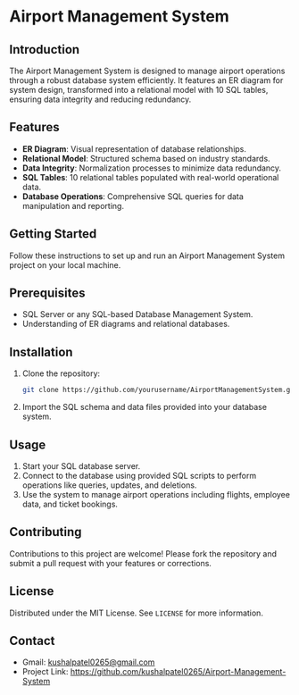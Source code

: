 # Airport Management System

## Introduction
The Airport Management System is designed to manage airport operations through a robust database system efficiently. It features an ER diagram for system design, transformed into a relational model with 10 SQL tables, ensuring data integrity and reducing redundancy.

## Features
- **ER Diagram**: Visual representation of database relationships.
- **Relational Model**: Structured schema based on industry standards.
- **Data Integrity**: Normalization processes to minimize data redundancy.
- **SQL Tables**: 10 relational tables populated with real-world operational data.
- **Database Operations**: Comprehensive SQL queries for data manipulation and reporting.

## Getting Started
Follow these instructions to set up and run an Airport Management System project on your local machine.

## Prerequisites
- SQL Server or any SQL-based Database Management System.
- Understanding of ER diagrams and relational databases.

## Installation
1. Clone the repository:
   ```bash
   git clone https://github.com/yourusername/AirportManagementSystem.git
2. Import the SQL schema and data files provided into your database system.

## Usage
1. Start your SQL database server.
2. Connect to the database using provided SQL scripts to perform operations like queries, updates, and deletions.
3. Use the system to manage airport operations including flights, employee data, and ticket bookings.

## Contributing
Contributions to this project are welcome! Please fork the repository and submit a pull request with your features or corrections.

## License
Distributed under the MIT License. See `LICENSE` for more information.

## Contact
- Gmail: kushalpatel0265@gmail.com
- Project Link: https://github.com/kushalpatel0265/Airport-Management-System
